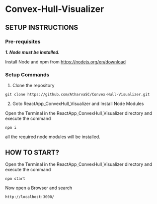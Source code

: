 # Convex-Hull-Visualizer

## SETUP INSTRUCTIONS

### Pre-requisites
***1. Node must be installed.***

Install Node and npm from https://nodejs.org/en/download

### Setup Commands

1. Clone the repository
```
git clone https://github.com/AtharvaSC/Convex-Hull-Visualizer.git
```

2. Goto ReactApp_ConvexHull_Visualizer and Install Node Modules
   
Open the Terminal in the ReactApp_ConvexHull_Visualizer directory and execute the command

```
npm i
```

all the required node modules will be installed.

## HOW TO START?

Open the Terminal in the ReactApp_ConvexHull_Visualizer directory and execute the command

```
npm start
```

Now open a Browser and search

```
http://localhost:3000/
```


